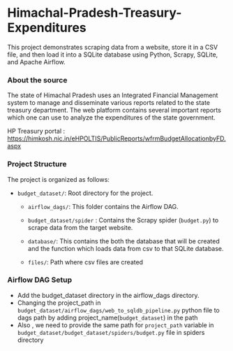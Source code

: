 # Himachal-Pradesh-Treasury-Expenditures

This project demonstrates scraping data from a website, store it in a CSV file, and then load it into a SQLite database using Python, Scrapy, SQLite, and Apache Airflow.

### About the source
The state of Himachal Pradesh uses an Integrated Financial Management system to manage and disseminate various reports related to the state treasury department. The web platform contains several important reports which one can use to analyze the expenditures of the state government. 

HP Treasury portal : https://himkosh.nic.in/eHPOLTIS/PublicReports/wfrmBudgetAllocationbyFD.aspx

### Project Structure 

The project is organized as follows:

- `budget_dataset/`: Root directory for the project.

    - `airflow_dags/`: This folder contains the Airflow DAG.
    -  `budget_dataset/spider` : Contains the Scrapy spider (`budget.py`) to scrape data from the target website.
    
    - `database/`: This contains the both the database that will be created and the function which loads data from csv to that SQLite database. 
    - `files/`:  Path where csv files are created 

### Airflow DAG Setup 

- Add the budget_dataset directory in the airflow_dags directory.
- Changing the project_path in `budget_dataset/airflow_dags/web_to_sqldb_pipeline.py` python file to dags path by adding project_name(`budget_dataset`) in the path
- Also , we need to provide the same path for `project_path` variable in `budget_dataset/budget_dataset/spiders/budget.py` file in spiders directory
